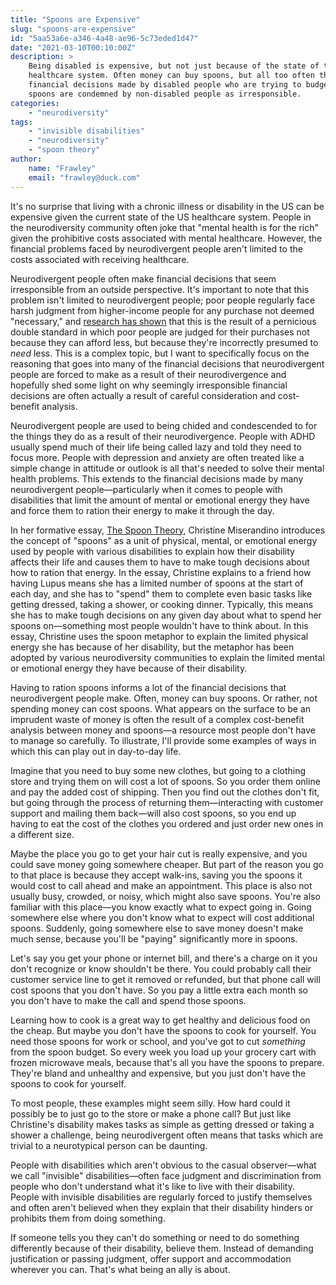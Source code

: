 ```yaml
---
title: "Spoons are Expensive"
slug: "spoons-are-expensive"
id: "5aa53a6e-a346-4a48-ae96-5c73eded1d47"
date: "2021-03-10T00:10:00Z"
description: >
    Being disabled is expensive, but not just because of the state of the US
    healthcare system. Often money can buy spoons, but all too often the
    financial decisions made by disabled people who are trying to budget their
    spoons are condemned by non-disabled people as irresponsible.
categories:
    - "neurodiversity"
tags:
    - "invisible disabilities"
    - "neurodiversity"
    - "spoon theory"
author:
    name: "Frawley"
    email: "frawley@duck.com"
---
```


It's no surprise that living with a chronic illness or disability in the US can
be expensive given the current state of the US healthcare system. People in the
neurodiversity community often joke that "mental health is for the rich" given
the prohibitive costs associated with mental healthcare. However, the financial
problems faced by neurodivergent people aren't limited to the costs associated
with receiving healthcare.

Neurodivergent people often make financial decisions that seem irresponsible
from an outside perspective. It's important to note that this problem isn't
limited to neurodivergent people; poor people regularly face harsh judgment
from higher-income people for any purchase not deemed "necessary," and
[research has shown](https://doi.org/10.1073/pnas.2005475117) that this is the
result of a pernicious double standard in which poor people are judged for
their purchases not because they can afford less, but because they're
incorrectly presumed to *need* less. This is a complex topic, but I want to
specifically focus on the reasoning that goes into many of the financial
decisions that neurodivergent people are forced to make as a result of their
neurodivergence and hopefully shed some light on why seemingly irresponsible
financial decisions are often actually a result of careful consideration and
cost-benefit analysis.

Neurodivergent people are used to being chided and condescended to for the
things they do as a result of their neurodivergence. People with ADHD usually
spend much of their life being called lazy and told they need to focus more.
People with depression and anxiety are often treated like a simple change in
attitude or outlook is all that's needed to solve their mental health problems.
This extends to the financial decisions made by many neurodivergent
people—particularly when it comes to people with disabilities that limit the
amount of mental or emotional energy they have and force them to ration their
energy to make it through the day.

In her formative essay, [The Spoon
Theory](https://butyoudontlooksick.com/articles/written-by-christine/the-spoon-theory/),
Christine Miserandino introduces the concept of "spoons" as a unit of physical,
mental, or emotional energy used by people with various disabilities to explain
how their disability affects their life and causes them to have to make tough
decisions about how to ration that energy. In the essay, Christine explains to
a friend how having Lupus means she has a limited number of spoons at the start
of each day, and she has to "spend" them to complete even basic tasks like
getting dressed, taking a shower, or cooking dinner. Typically, this means she
has to make tough decisions on any given day about what to spend her spoons
on—something most people wouldn't have to think about. In this essay, Christine
uses the spoon metaphor to explain the limited physical energy she has because
of her disability, but the metaphor has been adopted by various neurodiversity
communities to explain the limited mental or emotional energy they have because
of their disability.

Having to ration spoons informs a lot of the financial decisions that
neurodivergent people make. Often, money can buy spoons. Or rather, not
spending money can cost spoons. What appears on the surface to be an imprudent
waste of money is often the result of a complex cost-benefit analysis between
money and spoons—a resource most people don't have to manage so carefully. To
illustrate, I'll provide some examples of ways in which this can play out in
day-to-day life.

Imagine that you need to buy some new clothes, but going to a clothing store
and trying them on will cost a lot of spoons. So you order them online and pay
the added cost of shipping. Then you find out the clothes don't fit, but going
through the process of returning them—interacting with customer support and
mailing them back—will also cost spoons, so you end up having to eat the cost
of the clothes you ordered and just order new ones in a different size.

Maybe the place you go to get your hair cut is really expensive, and you could
save money going somewhere cheaper. But part of the reason you go to that place
is because they accept walk-ins, saving you the spoons it would cost to call
ahead and make an appointment. This place is also not usually busy, crowded, or
noisy, which might also save spoons. You're also familiar with this place—you
know exactly what to expect going in. Going somewhere else where you don't know
what to expect will cost additional spoons. Suddenly, going somewhere else to
save money doesn't make much sense, because you'll be "paying" significantly
more in spoons.

Let's say you get your phone or internet bill, and there's a charge on it you
don't recognize or know shouldn't be there. You could probably call their
customer service line to get it removed or refunded, but that phone call will
cost spoons that you don't have. So you pay a little extra each month so you
don't have to make the call and spend those spoons.

Learning how to cook is a great way to get healthy and delicious food on the
cheap. But maybe you don't have the spoons to cook for yourself. You need those
spoons for work or school, and you've got to cut *something* from the spoon
budget. So every week you load up your grocery cart with frozen microwave
meals, because that's all you have the spoons to prepare. They're bland and
unhealthy and expensive, but you just don't have the spoons to cook for
yourself.

To most people, these examples might seem silly. How hard could it possibly be
to just go to the store or make a phone call? But just like Christine's
disability makes tasks as simple as getting dressed or taking a shower a
challenge, being neurodivergent often means that tasks which are trivial to a
neurotypical person can be daunting.

People with disabilities which aren't obvious to the casual observer—what we
call "invisible" disabilities—often face judgment and discrimination from
people who don't understand what it's like to live with their disability.
People with invisible disabilities are regularly forced to justify themselves
and often aren't believed when they explain that their disability hinders or
prohibits them from doing something.

If someone tells you they can't do something or need to do something
differently because of their disability, believe them. Instead of demanding
justification or passing judgment, offer support and accommodation wherever you
can. That's what being an ally is about.
